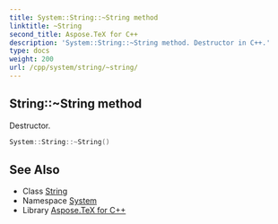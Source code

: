 ```yaml
---
title: System::String::~String method
linktitle: ~String
second_title: Aspose.TeX for C++
description: 'System::String::~String method. Destructor in C++.'
type: docs
weight: 200
url: /cpp/system/string/~string/
---
```

## String::~String method


Destructor.

```cpp
System::String::~String()
```

## See Also

* Class [String](../)
* Namespace [System](../../)
* Library [Aspose.TeX for C++](../../../)
